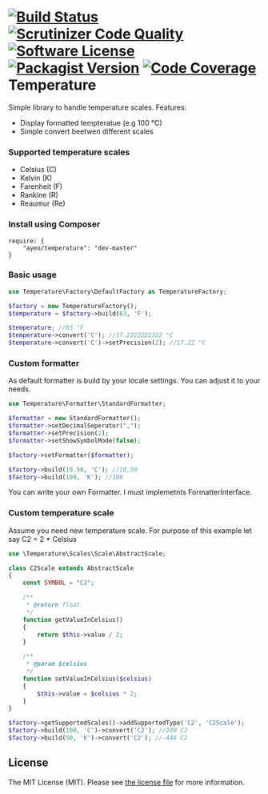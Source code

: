 [![Build Status](http://img.shields.io/travis/ayeo/temperature.svg?style=flat-square)](https://travis-ci.org/ayeo/temperature)
[![Scrutinizer Code Quality](http://img.shields.io/scrutinizer/g/ayeo/temperature.svg?style=flat-square)](https://scrutinizer-ci.com/g/ayeo/temperature/build-status/master)
[![Software License](https://img.shields.io/badge/license-MIT-brightgreen.svg?style=flat-square)](license.md)
[![Packagist Version](https://img.shields.io/packagist/v/ayeo/temperature.svg?style=flat-square)](https://packagist.org/packages/ayeo/temperature)
[![Code Coverage](https://img.shields.io/scrutinizer/coverage/g/ayeo/temperature/master.svg?style=flat-square)](https://scrutinizer-ci.com/g/ayeo/temperature/?branch=master)
Temperature
===========

Simple library to handle temperature scales. Features:
* Display formatted tempteratue (e.g 100 °C)
* Simple convert beetwen different scales

### Supported temperature scales
* Celsius (C)
* Kelvin (K)
* Farenheit (F)
* Rankine (R)
* Reaumur (Re)

### Install using Composer
```
require: {
	"ayeo/temperature": "dev-master"
}
```

### Basic usage
```php
use Temperature\Factory\DefaultFactory as TemperatureFactory;

$factory = new TemperatureFactory();
$temperature = $factory->build(63, 'F');

$temperature; //63 °F
$temperature->convert('C'); //17.2222222222 °C
$temperature->convert('C')->setPrecision(2); //17.22 °C
```

### Custom formatter
As default formatter is build by your locale settings. You can adjust it to your needs.
```php
use Temperature\Formatter\StandardFormatter;

$formatter = new StandardFormatter();
$formatter->setDecimalSeperator(",");
$formatter->setPrecision(2);
$formatter->setShowSymbolMode(false);

$factory->setFormatter($formatter);

$factory->build(10.50, 'C'); //10,50
$factory->build(100, 'K'); //100
```
You can write your own Formatter. I must implemetnts FormatterInterface.

### Custom temperature scale
Assume you need new temperature scale. For purpose of this example let say C2 = 2 * Celsius
```php
use \Temperature\Scales\Scale\AbstractScale;

class C2Scale extends AbstractScale
{
	const SYMBOL = "C2";

	/**
	 * @return float
	 */
	function getValueInCelsius()
	{
		return $this->value / 2;
	}

	/**
	 * @param $celsius
	 */
	function setValueInCelsius($celsius)
	{
		$this->value = $celsius * 2;
	}
}

$factory->getSupportedScales()->addSupportedType('C2', 'C2Scale');
$factory->build(100, 'C')->convert('C2'); //200 C2
$factory->build(50, 'K')->convert('C2'); //-446 C2
```

## License
The MIT License (MIT). Please see [the license file](license.md) for more information.